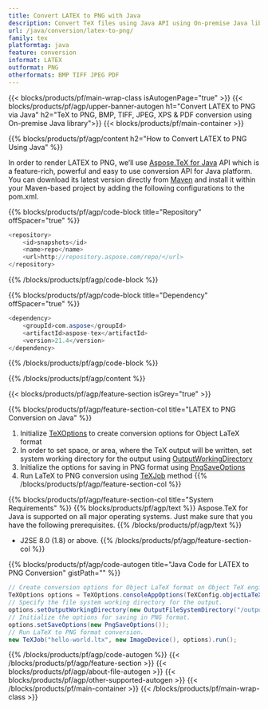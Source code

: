 ```yaml
---
title: Convert LATEX to PNG with Java 
description: Convert TeX files using Java API using On-premise Java library
url: /java/conversion/latex-to-png/
family: tex
platformtag: java
feature: conversion
informat: LATEX
outformat: PNG
otherformats: BMP TIFF JPEG PDF
---
```


{{< blocks/products/pf/main-wrap-class isAutogenPage="true" >}}
{{< blocks/products/pf/agp/upper-banner-autogen h1="Convert LATEX to PNG via Java" h2="TeX to PNG, BMP,  TIFF,  JPEG, XPS & PDF conversion using On-premise Java library">}}
{{< blocks/products/pf/main-container >}}

{{% blocks/products/pf/agp/content h2="How to Convert LATEX to PNG Using Java" %}}

In order to render LATEX to PNG, we’ll use <a href="https://products.aspose.com/tex/java">Aspose.TeX for Java</a> API which is a feature-rich, powerful and easy to use conversion API for Java platform. You can download its latest version directly from <a href="https://repository.aspose.com/webapp/#/artifacts/browse/tree/General/repo/com/aspose/aspose-tex">Maven</a> and install it within your Maven-based project by adding the following configurations to the pom.xml.

{{% blocks/products/pf/agp/code-block title="Repository" offSpacer="true" %}}

```cs
<repository>
    <id>snapshots</id>
    <name>repo</name>
    <url>http://repository.aspose.com/repo/</url>
</repository>
```

{{% /blocks/products/pf/agp/code-block %}}

{{% blocks/products/pf/agp/code-block title="Dependency" offSpacer="true" %}}

```cs
<dependency>
    <groupId>com.aspose</groupId>
    <artifactId>aspose-tex</artifactId>
    <version>21.4</version>
</dependency>
```

{{% /blocks/products/pf/agp/code-block %}}

{{% /blocks/products/pf/agp/content %}}

{{< blocks/products/pf/agp/feature-section isGrey="true" >}}

{{% blocks/products/pf/agp/feature-section-col title="LATEX to PNG Conversion on Java" %}}
1. Initialize [TeXOptions](https://apireference.aspose.com/tex/java/com.aspose.tex/TeXOptions) to create conversion options for Object LaTeX format
2. In order to set space, or area, where the TeX output will be written, set system working directory for the output using [OutputWorkingDirectory](https://apireference.aspose.com/tex/java/com.aspose.tex/TeXOptions#getOutputWorkingDirectory--)
3. Initialize the options for saving in PNG format using [PngSaveOptions](https://apireference.aspose.com/tex/java/com.aspose.tex.rendering/PngSaveOptions)
4. Run LaTeX to PNG conversion using [TeXJob](https://apireference.aspose.com/tex/java/com.aspose.tex/TeXJob) method
{{% /blocks/products/pf/agp/feature-section-col %}}

{{% blocks/products/pf/agp/feature-section-col title="System Requirements" %}}
{{% blocks/products/pf/agp/text %}}
Aspose.TeX for Java is supported on all major operating systems. Just make sure that you have the following prerequisites.
{{% /blocks/products/pf/agp/text %}}
- J2SE 8.0 (1.8) or above.
{{% /blocks/products/pf/agp/feature-section-col %}}

{{% blocks/products/pf/agp/code-autogen title="Java Code for LATEX to PNG Conversion" gistPath="" %}}
```cs
// Create conversion options for Object LaTeX format on Object TeX engine extension.
TeXOptions options = TeXOptions.consoleAppOptions(TeXConfig.objectLaTeX());
// Specify the file system working directory for the output.
options.setOutputWorkingDirectory(new OutputFileSystemDirectory("/output"));
// Initialize the options for saving in PNG format.
options.setSaveOptions(new PngSaveOptions());
// Run LaTeX to PNG format conversion.
new TeXJob("hello-world.ltx", new ImageDevice(), options).run();
```
{{% /blocks/products/pf/agp/code-autogen %}}
{{< /blocks/products/pf/agp/feature-section >}}
{{< blocks/products/pf/agp/about-file-autogen >}}
{{< blocks/products/pf/agp/other-supported-autogen >}}
{{< /blocks/products/pf/main-container >}}
{{< /blocks/products/pf/main-wrap-class >}}